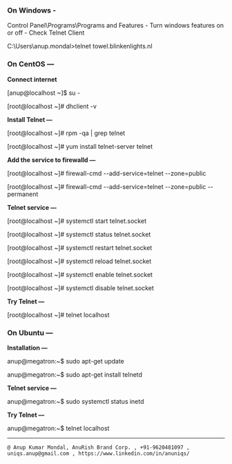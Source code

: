 ### On Windows - 

Control Panel\Programs\Programs and Features - Turn windows features on or off - Check Telnet Client

C:\Users\anup.mondal>telnet towel.blinkenlights.nl


  
### On CentOS  —

__Connect internet__

[anup@localhost ~]$ su -  

[root@localhost ~]# dhclient -v  


__Install Telnet  —__  

[root@localhost ~]# rpm -qa | grep telnet  

[root@localhost ~]# yum install telnet-server telnet  


__Add the service to firewalld  —__    

[root@localhost ~]# firewall-cmd --add-service=telnet --zone=public  

[root@localhost ~]# firewall-cmd --add-service=telnet --zone=public --permanent  


__Telnet service  —__  

[root@localhost ~]# systemctl start telnet.socket  

[root@localhost ~]# systemctl status telnet.socket  

[root@localhost ~]# systemctl restart telnet.socket  

[root@localhost ~]# systemctl reload telnet.socket  

[root@localhost ~]# systemctl enable telnet.socket  

[root@localhost ~]# systemctl disable telnet.socket  


__Try Telnet —__  

[root@localhost ~]# telnet localhost  


  
### On Ubuntu  —   

__Installation  —__   

anup@megatron:~$ sudo apt-get update  

anup@megatron:~$ sudo apt-get install telnetd  


__Telnet service  —__  

anup@megatron:~$ sudo systemctl status inetd  


__Try Telnet —__

anup@megatron:~$ telnet localhost  


<hr />

`@ Anup Kumar Mondal, AnuRish Brand Corp. , +91-9620481097 , uniqs.anup@gmail.com , https://www.linkedin.com/in/anuniqs/`
